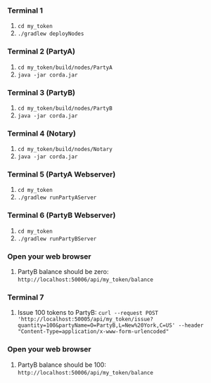 ### Terminal 1
1. `cd my_token`
2. `./gradlew deployNodes`

### Terminal 2 (PartyA)
1. `cd my_token/build/nodes/PartyA`
2. `java -jar corda.jar`

### Terminal 3 (PartyB)
1. `cd my_token/build/nodes/PartyB`
2. `java -jar corda.jar`

### Terminal 4 (Notary)
1. `cd my_token/build/nodes/Notary`
2. `java -jar corda.jar`

### Terminal 5 (PartyA Webserver)
1. `cd my_token`
2. `./gradlew runPartyAServer`

### Terminal 6 (PartyB Webserver)
1. `cd my_token`
2. `./gradlew runPartyBServer`

### Open your web browser
1. PartyB balance should be zero: `http://localhost:50006/api/my_token/balance`

### Terminal 7
1. Issue 100 tokens to PartyB: `curl --request POST 'http://localhost:50005/api/my_token/issue?quantity=100&partyName=O=PartyB,L=New%20York,C=US' --header "Content-Type=application/x-www-form-urlencoded"`

### Open your web browser
1. PartyB balance should be 100: `http://localhost:50006/api/my_token/balance`